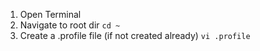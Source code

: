 1. Open Terminal 
2. Navigate to root dir `cd ~`
3. Create a .profile file (if not created already) `vi .profile`
